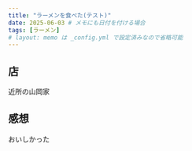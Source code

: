 ```yaml
---
title: "ラーメンを食べた(テスト)"
date: 2025-06-03 # メモにも日付を付ける場合
tags: [ラーメン]
# layout: memo は _config.yml で設定済みなので省略可能
---
```


## 店

近所の山岡家

## 感想

おいしかった